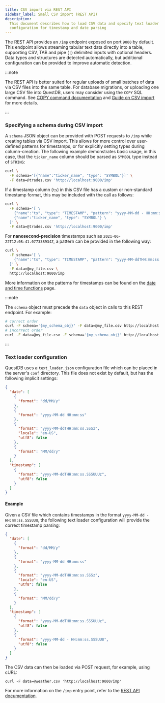 ```yaml
---
title: CSV import via REST API
sidebar_label: Small CSV import (REST API)
description:
  This document describes how to load CSV data and specify text loader
  configuration for timestamp and date parsing
---
```


The REST API provides an `/imp` endpoint exposed on port `9000` by default. This
endpoint allows streaming tabular text data directly into a table, supporting CSV, TAB
and pipe (`|`) delimited inputs with optional headers. Data types and structures
are detected automatically, but additional configuration can be provided to
improve automatic detection.

:::note

The REST API is better suited for regular uploads of small batches of data via CSV files into the same table. For database migrations, or uploading one large CSV file into QuestDB, users may consider using the `COPY` SQL command. See [COPY command documentation](/docs/reference/sql/copy/) and [Guide on CSV import](/docs/guides/importing-data) for more details.

:::

### Specifying a schema during CSV import

A `schema` JSON object can be provided with POST requests to `/imp` while
creating tables via CSV import. This allows for more control over user-defined
patterns for timestamps, or for explicitly setting types during column-creation.
The following example demonstrates basic usage, in this case, that the
`ticker_name` column should be parsed as `SYMBOL` type instead of `STRING`:

```bash
curl \
  -F schema='[{"name":"ticker_name", "type": "SYMBOL"}]' \
  -F data=@trades.csv 'http://localhost:9000/imp'
```

If a timestamp column (`ts`) in this CSV file has a custom or non-standard
timestamp format, this may be included with the call as follows:

```bash
curl \
  -F schema='[ \
    {"name":"ts", "type": "TIMESTAMP", "pattern": "yyyy-MM-dd - HH:mm:ss"}, \
    {"name":"ticker_name", "type": "SYMBOL"} \
  ]' \
  -F data=@trades.csv 'http://localhost:9000/imp'
```

For **nanosecond-precision** timestamps such as
`2021-06-22T12:08:41.077338934Z`, a pattern can be provided in the following
way:

```bash
curl \
  -F schema='[ \
    {"name":"ts", "type": "TIMESTAMP", "pattern": "yyyy-MM-ddTHH:mm:ss.SSSUUUNNNZ"} \
  ]' \
  -F data=@my_file.csv \
  http://localhost:9000/imp
```

More information on the patterns for timestamps can be found on the
[date and time functions](/docs/reference/function/date-time#date-and-timestamp-format)
page.

:::note

The `schema` object must precede the `data` object in calls to this REST
endpoint. For example:

```bash
# correct order
curl -F schema='{my_schema_obj}' -F data=@my_file.csv http://localhost:9000/imp
# incorrect order
curl -F data=@my_file.csv -F schema='{my_schema_obj}' http://localhost:9000/imp
```

:::

### Text loader configuration

QuestDB uses a `text_loader.json` configuration file which can be placed in the
server's `conf` directory. This file does not exist by default, but has the
following implicit settings:

```json title="conf/text_loader.json"
{
  "date": [
    {
      "format": "dd/MM/y"
    },
    {
      "format": "yyyy-MM-dd HH:mm:ss"
    },
    {
      "format": "yyyy-MM-ddTHH:mm:ss.SSSz",
      "locale": "en-US",
      "utf8": false
    },
    {
      "format": "MM/dd/y"
    }
  ],
  "timestamp": [
    {
      "format": "yyyy-MM-ddTHH:mm:ss.SSSUUUz",
      "utf8": false
    }
  ]
}
```

#### Example

Given a CSV file which contains timestamps in the format
`yyyy-MM-dd - HH:mm:ss.SSSUUU`, the following text loader configuration will
provide the correct timestamp parsing:

```json title="conf/text_loader.json"
{
  "date": [
    {
      "format": "dd/MM/y"
    },
    {
      "format": "yyyy-MM-dd HH:mm:ss"
    },
    {
      "format": "yyyy-MM-ddTHH:mm:ss.SSSz",
      "locale": "en-US",
      "utf8": false
    },
    {
      "format": "MM/dd/y"
    }
  ],
  "timestamp": [
    {
      "format": "yyyy-MM-ddTHH:mm:ss.SSSUUUz",
      "utf8": false
    },
    {
      "format": "yyyy-MM-dd - HH:mm:ss.SSSUUU",
      "utf8": false
    }
  ]
}
```

The CSV data can then be loaded via POST request, for example, using cURL:

```curl
curl -F data=@weather.csv 'http://localhost:9000/imp'
```

For more information on the `/imp` entry point, refer to the
[REST API documentation](/docs/reference/api/rest#imp---import-data).